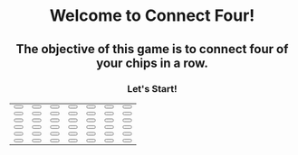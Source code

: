 <!DOCTYPE html>
<html lang="en" dir="ltr">
  <head>
    <meta charset="utf-8">
    <title>Connect Four</title>
    <link rel="stylesheet" href="12.ConnectFour.css">
    <link rel="stylesheet" href="https://cdn.jsdelivr.net/npm/bootstrap@4.0.0/dist/css/bootstrap.min.css" integrity="sha384-Gn5384xqQ1aoWXA+058RXPxPg6fy4IWvTNh0E263XmFcJlSAwiGgFAW/dAiS6JXm" crossorigin="anonymous">
    <link href="https://cdn.jsdelivr.net/npm/bootstrap@5.1.3/dist/css/bootstrap.min.css" rel="stylesheet" integrity="sha384-1BmE4kWBq78iYhFldvKuhfTAU6auU8tT94WrHftjDbrCEXSU1oBoqyl2QvZ6jIW3" crossorigin="anonymous">
    <script src="https://cdn.jsdelivr.net/npm/bootstrap@5.1.3/dist/js/bootstrap.bundle.min.js" integrity="sha384-ka7Sk0Gln4gmtz2MlQnikT1wXgYsOg+OMhuP+IlRH9sENBO0LRn5q+8nbTov4+1p" crossorigin="anonymous"></script>
  </head>
  <body>
    <div class="container" align='center'>
      <h1>Welcome to Connect Four!</h1>
      <h2>The objective of this game is to connect four of your chips in a row.</h2>
      <h3>Let's Start!</h3>
      <table class='board'>
        <tr>
          <td><button type="button"></button></td>
          <td><button type="button"></button></td>
          <td><button type="button"></button></td>
          <td><button type="button"></button></td>
          <td><button type="button"></button></td>
          <td><button type="button"></button></td>
          <td><button type="button"></button></td>
        </tr>
        <tr>
          <td><button type="button"></button></td>
          <td><button type="button"></button></td>
          <td><button type="button"></button></td>
          <td><button type="button"></button></td>
          <td><button type="button"></button></td>
          <td><button type="button"></button></td>
          <td><button type="button"></button></td>
        </tr>
        <tr>
          <td><button type="button"></button></td>
          <td><button type="button"></button></td>
          <td><button type="button"></button></td>
          <td><button type="button"></button></td>
          <td><button type="button"></button></td>
          <td><button type="button"></button></td>
          <td><button type="button"></button></td>
        </tr>
        <tr>
          <td><button type="button"></button></td>
          <td><button type="button"></button></td>
          <td><button type="button"></button></td>
          <td><button type="button"></button></td>
          <td><button type="button"></button></td>
          <td><button type="button"></button></td>
          <td><button type="button"></button></td>
        </tr>
        <tr>
          <td><button type="button"></button></td>
          <td><button type="button"></button></td>
          <td><button type="button"></button></td>
          <td><button type="button"></button></td>
          <td><button type="button"></button></td>
          <td><button type="button"></button></td>
          <td><button type="button"></button></td>
        </tr>
        <tr>
          <td><button type="button"></button></td>
          <td><button type="button"></button></td>
          <td><button type="button"></button></td>
          <td><button type="button"></button></td>
          <td><button type="button"></button></td>
          <td><button type="button"></button></td>
          <td><button type="button"></button></td>
        </tr>
      </table>
    <script src='12.ConnectFour.js'></script>
    <script src="https://code.jquery.com/jquery-3.6.0.js" integrity="sha256-H+K7U5CnXl1h5ywQfKtSj8PCmoN9aaq30gDh27Xc0jk=" crossorigin="anonymous"></script>
    </div>
  </body>
</html>
